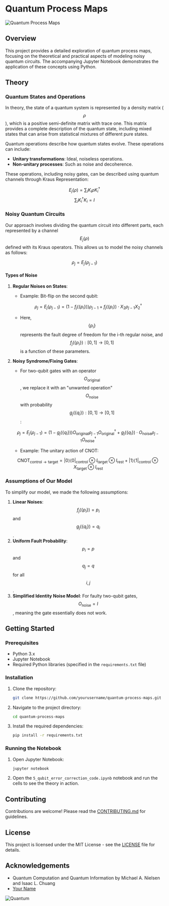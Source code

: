 
# Quantum Process Maps

![Quantum Process Maps](https://example.com/logo.png) <!-- Add a relevant image/logo if available -->

## Overview

This project provides a detailed exploration of quantum process maps, focusing on the theoretical and practical aspects of modeling noisy quantum circuits. The accompanying Jupyter Notebook demonstrates the application of these concepts using Python.

## Theory

### Quantum States and Operations

In theory, the state of a quantum system is represented by a density matrix ($$\rho$$), which is a positive semi-definite matrix with trace one. This matrix provides a complete description of the quantum state, including mixed states that can arise from statistical mixtures of different pure states.

Quantum operations describe how quantum states evolve. These operations can include:
- **Unitary transformations**: Ideal, noiseless operations.
- **Non-unitary processes**: Such as noise and decoherence.

These operations, including noisy gates, can be described using quantum channels through Kraus Representation:

$$ E_j (\rho) = \sum_i K_i \rho K_i^\dagger $$
$$ \sum_i K_i^\dagger K_i = I $$

### Noisy Quantum Circuits

Our approach involves dividing the quantum circuit into different parts, each represented by a channel $$ E_j (\rho) $$ defined with its Kraus operators. This allows us to model the noisy channels as follows:

$$ \rho_j = E_j (\rho_{j-1}) $$

#### Types of Noise

1. **Regular Noises on States**:
   - Example: Bit-flip on the second qubit:
   
   $$ \rho_j = E_j (\rho_{j-1}) = (1 - f_j(\{p_i\})) \rho_{j-1} + f_j(\{p_i\}) \cdot X_2 \rho_{j-1} X_2^\dagger $$
   - Here, $$ \{p_i\} $$ represents the fault degree of freedom for the i-th regular noise, and $$ f_j(\{p_i\}): [0,1] \rightarrow [0,1] $$ is a function of these parameters.

2. **Noisy Syndrome/Fixing Gates**:
   - For two-qubit gates with an operator $$ O_{\text{original}} $$, we replace it with an "unwanted operation" $$ O_{\text{noise}} $$ with probability $$ g_j(\{q_i\}): [0,1] \rightarrow [0,1] $$:
   
   $$ \rho_j = E_j (\rho_{j-1}) = (1 - g_j(\{q_i\})) O_{\text{original}} \rho_{j-1} O_{\text{original}}^\dagger + g_j(\{q_i\}) \cdot O_{\text{noise}} \rho_{j-1} O_{\text{noise}}^\dagger $$
   - Example: The unitary action of CNOT:
   
   $$ \text{CNOT}_{\text{control} \rightarrow \text{target}} = |0\rangle \langle 0|_{\text{control}} \otimes I_{\text{target}} \otimes I_{\text{rest}} + |1\rangle \langle 1|_{\text{control}} \otimes X_{\text{target}} \otimes I_{\text{rest}} $$

### Assumptions of Our Model

To simplify our model, we made the following assumptions:
1. **Linear Noises**: $$ f_j(\{p_i\}) = p_i $$ and $$ g_j(\{q_i\}) = q_i $$.
2. **Uniform Fault Probability**: $$ p_i = p $$ and $$ q_j = q $$ for all $$ i, j $$.
3. **Simplified Identity Noise Model**: For faulty two-qubit gates, $$ O_{\text{noise}} = I $$, meaning the gate essentially does not work.

## Getting Started

### Prerequisites

- Python 3.x
- Jupyter Notebook
- Required Python libraries (specified in the `requirements.txt` file)

### Installation

1. Clone the repository:
   ```sh
   git clone https://github.com/yourusername/quantum-process-maps.git
   ```
2. Navigate to the project directory:
   ```sh
   cd quantum-process-maps
   ```
3. Install the required dependencies:
   ```sh
   pip install -r requirements.txt
   ```

### Running the Notebook

1. Open Jupyter Notebook:
   ```sh
   jupyter notebook
   ```
2. Open the `5_qubit_error_correction_code.ipynb` notebook and run the cells to see the theory in action.

## Contributing

Contributions are welcome! Please read the [CONTRIBUTING.md](CONTRIBUTING.md) for guidelines.

## License

This project is licensed under the MIT License - see the [LICENSE](LICENSE) file for details.

## Acknowledgements

- Quantum Computation and Quantum Information by Michael A. Nielsen and Isaac L. Chuang
- [Your Name](https://github.com/yourusername)

![Quantum](https://example.com/footer_image.png) <!-- Add a footer image if available -->
